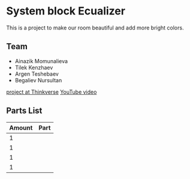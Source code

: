 # System block Ecualizer

This is a project to make our room beautiful and add more bright colors. 

## Team
* Ainazik Momunalieva
* Tilek Kenzhaev
* Argen Teshebaev
* Begaliev Nursultan

[project at Thinkverse]()
[YouTube video]()

## Parts List
| Amount | Part |
|--------|------|
|   1   |
|   1   |
|   1   |
|   1   |
